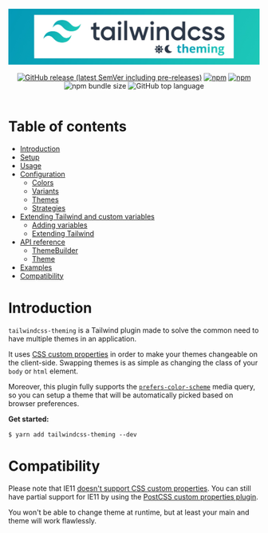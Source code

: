 <p align="center">
  <a href="#"><img alt="I'm not a designer leave me alone I know this banner suck" src="docs/assets/banner.jpg"></a>
  <br>
  <div align="center">
  <a href="https://github.com/hawezo/tailwindcss-theming/releases" target="_blank"><img alt="GitHub release (latest SemVer including pre-releases)" src="https://img.shields.io/github/v/release/hawezo/tailwindcss-theming?include_prereleases&style=flat-square"></a>
  <a href="https://npmjs.com/package/tailwindcss-theming" target="_blank"><img alt="npm" src="https://img.shields.io/npm/v/tailwindcss-theming?style=flat-square"></a>
  <a href="https://npmjs.com/package/tailwindcss-theming" target="_blank"><img alt="npm" src="https://img.shields.io/npm/dt/tailwindcss-theming?style=flat-square"></a>
  <img alt="npm bundle size" src="https://img.shields.io/bundlephobia/minzip/tailwindcss-theming?style=flat-square">
  <img alt="GitHub top language" src="https://img.shields.io/github/languages/top/hawezo/tailwindcss-theming?style=flat-square">
  </div>
  <br>
</p>

# Table of contents

- [Introduction](#introduction)
- [Setup](docs/setup.md)
- [Usage](docs/usage.md)
- [Configuration](docs/configuration.md)
    - [Colors](docs/configuration.md#colors)
    - [Variants](docs/configuration.md#variants)
    - [Themes](docs/configuration.md#themes)
    - [Strategies](docs/configuration.md#strategies)
- [Extending Tailwind and custom variables](docs/extending.md)
    - [Adding variables](docs/extending.md#adding-variables)
    - [Extending Tailwind](docs/extending.md#extending-tailwind)
- [API reference](docs/reference.md)
  - [ThemeBuilder](docs/reference.md#theme-builder)
  - [Theme](docs/reference.md#theme)
- [Examples](docs/examples.md)
- [Compatibility](#compatibility)


# Introduction

`tailwindcss-theming` is a Tailwind plugin made to solve the common need to have multiple themes in an application. 

It uses [CSS custom properties](https://developer.mozilla.org/en-US/docs/Web/CSS/--*) in order to make your themes changeable on the client-side. Swapping themes is as simple as changing the class of your `body` or `html` element. 

Moreover, this plugin fully supports the [`prefers-color-scheme`](https://developer.mozilla.org/fr/docs/Web/CSS/@media/prefers-color-scheme) media query, so you can setup a theme that will be automatically picked based on browser preferences.

**Get started:**

```console
$ yarn add tailwindcss-theming --dev
```


# Compatibility

Please note that IE11 [doesn't support CSS custom properties](https://caniuse.com/#feat=css-variables). You can still have partial support for IE11 by using the [PostCSS custom properties plugin](https://github.com/postcss/postcss-custom-properties). 

You won't be able to change theme at runtime, but at least your main and  theme will work flawlessly.
